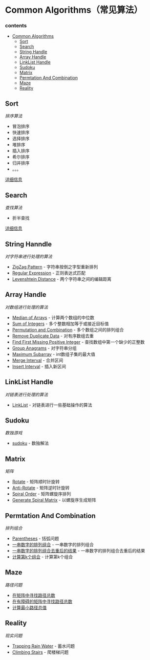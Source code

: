 # Common Algorithms（常见算法）

### contents

- [Common Algorithms](#common-algorithms)
    - [Sort](#sort)
    - [Search](#search)
    - [String Handle](#string-handle)
    - [Array Handle](#array-handle)
    - [LinkList Handle](#linklist-handle)
    - [Sudoku](#sudoku)
    - [Matrix](#matrix)
    - [Permtation And Combination](#permutation-and-combination)
    - [Maze](#maze)
    - [Reality](#reality)

## Sort

*排序算法*

- 冒泡排序
- 快速排序
- 选择排序
- 堆排序
- 插入排序
- 希尔排序
- 归并排序
- 。。。

[详细信息](https://github.com/BlurtHeart/algorithms/tree/master/sort)

## Search

*查找算法*

- 折半查找

[详细信息](https://github.com/BlurtHeart/algorithms/tree/master/search)

## String Hanndle

*对字符串进行处理的算法*

* [ZigZag Pattern](https://github.com/BlurtHeart/algorithms/tree/master/zigzag_pattern) - 字符串按倒之字型重新排列
* [Regular Expression](https://github.com/BlurtHeart/algorithms/tree/master/regular_expression) - 正则表达式匹配
* [Levenshtein Distance](https://github.com/BlurtHeart/algorithms/tree/master/levenshtein_distance) - 两个字符串之间的编辑距离

## Array Handle

*对数组进行处理的算法*

* [Median of Arrays](https://github.com/BlurtHeart/algorithms/tree/master/median-of-arrays#same-size-arrays) - 计算两个数组的中位数
* [Sum of Integers](https://github.com/BlurtHeart/algorithms/tree/master/sum_integer_to_target) - 多个整数相加等于或接近目标值
* [Permutation and Combination](https://github.com/BlurtHeart/algorithms/tree/master/permutation_combination) - 多个数组之间的排列组合
* [Remove Duplicate Data](https://github.com/BlurtHeart/algorithms/tree/master/array) - 对有序数组去重
* [Find First Missing Positive Integer](https://github.com/BlurtHeart/algorithms/tree/master/array) - 查找数组中第一个缺少的正整数
* [Group Anagrams](https://github.com/BlurtHeart/algorithms/tree/master/array) - 对字符串分组
* [Maximum Subarray](https://github.com/BlurtHeart/algorithms/tree/master/array) - int数组子集的最大值
* [Merge Interval](https://github.com/BlurtHeart/algorithms/tree/master/array) - 合并区间
* [Insert Interval](https://github.com/BlurtHeart/algorithms/tree/master/array) - 插入新区间

## LinkList Handle

*对链表进行处理的算法*

* [LinkList](https://github.com/BlurtHeart/algorithms/tree/master/linklist) - 对链表进行一些基础操作的算法

## Sudoku

*数独游戏*

* [sudoku](https://github.com/BlurtHeart/algorithms/tree/master/sudoku) - 数独解法

## Matrix

*矩阵*

* [Rotate](https://github.com/BlurtHeart/algorithms/tree/master/matrix/matrix.go#L10) - 矩阵顺时针旋转
* [Anti-Rotate](https://github.com/BlurtHeart/algorithms/tree/master/matrix/matrix.go#L28) - 矩阵逆时针旋转
* [Spiral Order](https://github.com/BlurtHeart/algorithms/tree/master/matrix/matrix.go#L40) - 矩阵螺旋序排列
* [Generate Spiral Matrix](https://github.com/BlurtHeart/algorithms/tree/master/matrix/matrix.go#L80) - 以螺旋序生成矩阵

## Permtation And Combination

*排列组合*

* [Parentheses](https://github.com/BlurtHeart/algorithms/tree/master/permutation_combination) - 括弧问题
* [一串数字的排列组合](https://github.com/BlurtHeart/algorithms/tree/master/permutation_combination) - 一串数字的排列组合
* [一串数字的排列组合去重后的结果](https://github.com/BlurtHeart/algorithms/tree/master/permutation_combination) - 一串数字的排列组合去重后的结果
* [计算第k个组合](https://github.com/BlurtHeart/algorithms/tree/master/permutation_combination) - 计算第k个组合

## Maze

*路径问题*

* [在矩阵中寻找路径总数](https://github.com/BlurtHeart/algorithms/tree/master/maze)
* [在有障碍的矩阵中寻找路径总数](https://github.com/BlurtHeart/algorithms/tree/master/maze)
* [计算最小路径总值](https://github.com/BlurtHeart/algorithms/tree/master/maze)

## Reality

*现实问题*

* [Trapping Rain Water](https://github.com/BlurtHeart/algorithms/tree/master/reality) - 蓄水问题
* [Climbing Stairs](https://github.com/BlurtHeart/algorithms/tree/master/maze) - 爬楼梯问题